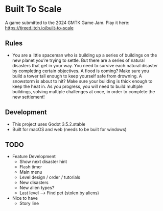 # Built To Scale
A game submitted to the 2024 GMTK Game Jam.
Play it here: https://tjreed.itch.io/built-to-scale

## Rules
* You are a little spaceman who is building up a series of buildings on the new planet you’re trying to settle. But there are a series of natural disasters that get in your way. You need to survive each natural disaster by completing certain objectives. A flood is coming? Make sure you build a tower tall enough to keep yourself safe from drowning. A snowstorm is about to hit? Make sure your building is thick enough to keep the heat in. As you progress, you will need to build multiple buildings, solving multiple challenges at once, in order to complete the new settlement!

## Development
* This project uses Godot 3.5.2.stable
* Built for macOS and web (needs to be built for windows)

## TODO
* Feature Development
	* Show next disaster hint
	* Flash timer
	* Main menu
	* Level design / order / tutorials
	* New disasters 
	* New alien types?
	* Last level --> Find pet (stolen by aliens)
* Nice to have
	* Story line
